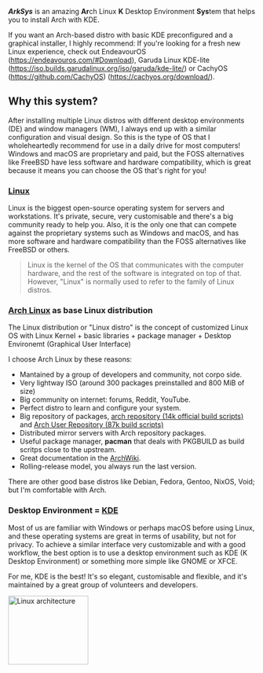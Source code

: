 ***ArkSys*** is an amazing **Ar**ch Linux **K** Desktop Environment **Sys**tem that helps you to install Arch with KDE.

If you want an Arch-based distro with basic KDE preconfigured and a graphical installer, I highly recommend: If you're looking for a fresh new Linux experience, check out EndeavourOS (https://endeavouros.com/#Download), Garuda Linux KDE-lite (https://iso.builds.garudalinux.org/iso/garuda/kde-lite/) or CachyOS (https://github.com/CachyOS) (https://cachyos.org/download/).

## Why this system?
After installing multiple Linux distros with different desktop environments (DE) and window managers (WM), I always end up with a similar configuration and visual design. So this is the type of OS that I wholeheartedly recommend for use in a daily drive for most computers! Windows and macOS are proprietary and paid, but the FOSS alternatives like FreeBSD have less software and hardware compatibility, which is great because it means you can choose the OS that's right for you!

### [Linux](https://kernel.org/)
Linux is the biggest open-source operating system for servers and workstations. It's private, secure, very customisable and there's a big community ready to help you. Also, it is the only one that can compete against the proprietary systems such as Windows and macOS, and has more software and hardware compatibility than the FOSS alternatives like FreeBSD or others.

> Linux is the kernel of the OS that communicates with the computer hardware, and the rest of the software is integrated on top of that. However, "Linux" is normally used to refer to the family of Linux distros.

### [Arch Linux](https://archlinux.org/) as base Linux distribution
The Linux distribution or "Linux distro" is the concept of customized Linux OS with Linux Kernel + basic libraries + package manager + Desktop Environemt (Graphical User Interface)

I choose Arch Linux by these reasons:
- Mantained by a group of developers and community, not corpo side.
- Very lightway ISO (around 300 packages preinstalled and 800 MiB of size)
- Big community on internet: forums, Reddit, YouTube.
- Perfect distro to learn and configure your system.
- Big repository of packages, [arch repository (14k official build scripts)](https://archlinux.org/packages/) and [Arch User Repository (87k build scripts)](https://aur.archlinux.org/)
- Distributed mirror servers with Arch repository packages.
- Useful package manager, **pacman** that deals with PKGBUILD as build scritps close to the upstream.
- Great documentation in the [ArchWiki](https://wiki.archlinux.org/).
- Rolling-release model, you always run the last version.

There are other good base distros like Debian, Fedora, Gentoo, NixOS, Void; but I'm comfortable with Arch.

### Desktop Environment = [KDE](https://kde.org/)
Most of us are familiar with Windows or perhaps macOS before using Linux, and these operating systems are great in terms of usability, but not for privacy. To achieve a similar interface very customizable and with a good workflow, the best option is to use a desktop environment such as KDE (K Desktop Environment) or something more simple like GNOME or XFCE. 

For me, KDE is the best! It's so elegant, customisable and flexible, and it's maintained by a great group of volunteers and developers.

<img src="https://raw.githubusercontent.com/arksys-os/.github/main/profile/img/linux-architecture.jpg" width="163" height="140" alt="Linux architecture" />

<!--
**Here are some ideas to get you started:**
🙋‍♀️ A short introduction - what is your organization all about?
🌈 Contribution guidelines - how can the community get involved?
👩‍💻 Useful resources - where can the community find your docs? Is there anything else the community should know?
🍿 Fun facts - what does your team eat for breakfast?
🧙 Remember, you can do mighty things with the power of [Markdown](https://docs.github.com/github/writing-on-github/getting-started-with-writing-and-formatting-on-github/basic-writing-and-formatting-syntax)
-->
